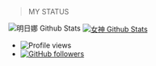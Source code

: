 > MY STATUS

![明日娜 Github Stats](https://github-readme-stats.github-readme-stats-team.vercel.app/api?username=RomanGoddess&theme=vision-friendly-dark&show_icons=true)
<a href="https://github.com/romangoddess/github-readme-stats">
  <img align="center" src="https://github-readme-stats.anuraghazra1.vercel.app/api?username=romangoddess&show_icons=true&include_all_commits=true&theme=material-palenight" alt="女神 Github Stats" />
</a>
- ![Profile views](https://gpvc.arturio.dev/Starkgang)
- [![GitHub followers](https://img.shields.io/github/followers/romangoddess.svg?style=social&label=Follow&maxAge=2592000)](https://github.com/RomanGoddess?tab=followers)
